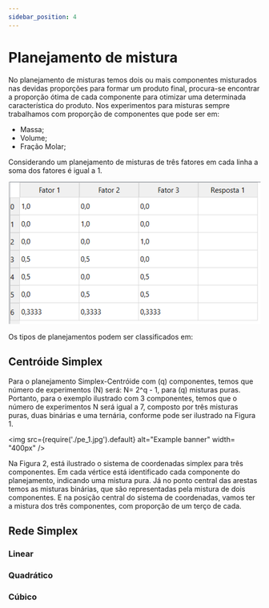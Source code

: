 ```yaml
---
sidebar_position: 4
---
```


# Planejamento de mistura

No planejamento de misturas temos dois ou mais componentes misturados nas devidas proporções para formar um produto final, procura-se encontrar a proporção ótima de cada componente para otimizar uma determinada característica do produto.
Nos experimentos para misturas sempre trabalhamos com proporção de componentes que pode ser em:
* Massa;
* Volume;
* Fração Molar;

Considerando um planejamento de misturas de três fatores em cada linha a soma dos fatores é igual a 1.

![Planejamento de Mistura](./pdm_1.png)

Os tipos de planejamentos podem ser classificados em:

## Centróide Simplex

Para o planejamento Simplex-Centróide com (q) componentes, temos que número de experimentos (N) será: N= 2^q - 1, para (q) misturas puras. Portanto, para o exemplo ilustrado com 3 componentes, temos que o número de experimentos N será igual a 7, composto por três misturas puras, duas binárias e uma ternária, conforme pode ser ilustrado na Figura 1.

<img
  src={require('./pe_1.jpg').default}
  alt="Example banner"
  width= "400px"
/>

Na Figura 2, está ilustrado o sistema de coordenadas simplex para três componentes. Em cada vértice está identificado cada componente do planejamento, indicando uma mistura pura. Já no ponto central das arestas temos as misturas binárias, que são representadas pela mistura de dois componentes. E na posição central do sistema de coordenadas, vamos ter a mistura dos três componentes, com proporção de um terço de cada.

## Rede Simplex
### Linear

### Quadrático

### Cúbico